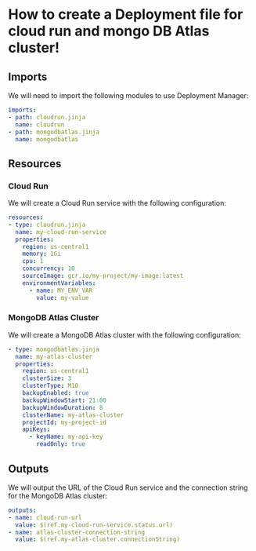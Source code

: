 # How to create a Deployment file for cloud run and mongo DB Atlas cluster!

## **Imports**

We will need to import the following modules to use Deployment Manager:

```yaml
imports:
- path: cloudrun.jinja
  name: cloudrun
- path: mongodbatlas.jinja
  name: mongodbatlas
```

## **Resources**

### **Cloud Run**

We will create a Cloud Run service with the following configuration:

```yaml
resources:
- type: cloudrun.jinja
  name: my-cloud-run-service
  properties:
    region: us-central1
    memory: 1Gi
    cpu: 1
    concurrency: 10
    sourceImage: gcr.io/my-project/my-image:latest
    environmentVariables:
      - name: MY_ENV_VAR
        value: my-value
```

### **MongoDB Atlas Cluster**

We will create a MongoDB Atlas cluster with the following configuration:

```yaml
- type: mongodbatlas.jinja
  name: my-atlas-cluster
  properties:
    region: us-central1
    clusterSize: 3
    clusterType: M10
    backupEnabled: true
    backupWindowStart: 21:00
    backupWindowDuration: 8
    clusterName: my-atlas-cluster
    projectId: my-project-id
    apiKeys:
      - keyName: my-api-key
        readOnly: true
```

## **Outputs**

We will output the URL of the Cloud Run service and the connection string for the MongoDB Atlas cluster:

```yaml
outputs:
- name: cloud-run-url
  value: $(ref.my-cloud-run-service.status.url)
- name: atlas-cluster-connection-string
  value: $(ref.my-atlas-cluster.connectionString)
```